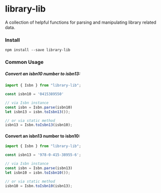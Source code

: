 # library-lib

A collection of helpful functions for parsing and manipulating library related data.

### Install

```
npm install --save library-lib
```

### Common Usage

##### Convert an isbn10 number to isbn13:

```ts
import { Isbn } from "library-lib";

const isbn10 = '0415389550'

// via Isbn instance
const isbn = Isbn.parse(isbn10)
let isbn13 = isbn.toIsbn13());

// or via static method
isbn13 = Isbn.toIsbn13(isbn10);

```

#### Convert an isbn13 number to isbn10:

```ts
import { Isbn } from "library-lib";

const isbn13 = '978-0-415-38955-6';

// via Isbn instance
const isbn = Isbn.parse(isbn13)
let isbn10 = isbn.toIsbn10());

// or via static method
isbn10 = Isbn.toIsbn10(isbn13);
```
